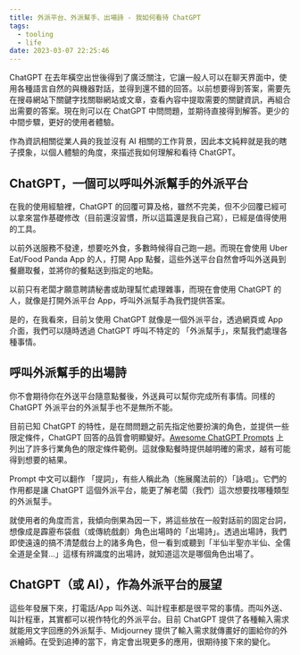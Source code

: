```yaml
---
title: 外派平台、外派幫手、出場詩 - 我如何看待 ChatGPT
tags:
  - tooling
  - life
date: 2023-03-07 22:25:46
---
```


ChatGPT 在去年橫空出世後得到了廣泛關注，它讓一般人可以在聊天界面中，使用各種語言自然的與機器對話，並得到還不錯的回答。以前想要得到答案，需要先在搜尋網站下關鍵字找關聯網站或文章，查看內容中提取需要的關鍵資訊，再組合出需要的答案。現在則可以在 ChatGPT 中問問題，並期待直接得到解答。更少的中間步驟，更好的使用者體驗。

作為資訊相關從業人員的我並沒有 AI 相關的工作背景，因此本文純粹就是我的瞎子摸象，以個人體驗的角度，來描述我如何理解和看待 ChatGPT。

## ChatGPT，一個可以呼叫外派幫手的外派平台

在我的使用經驗裡，ChatGPT 的回覆可算及格，雖然不完美，但不少回覆已經可以拿來當作基礎修改（目前還沒習慣，所以這篇還是我自己寫），已經是值得使用的工具。

以前外送服務不發達，想要吃外食，多數時候得自己跑一趟。而現在會使用 Uber Eat/Food Panda App 的人，打開 App 點餐，這些外送平台自然會呼叫外送員到餐廳取餐，並將你的餐點送到指定的地點。

以前只有老闆才願意聘請秘書或助理幫忙處理雜事，而現在會使用 ChatGPT 的人，就像是打開外派平台 App，呼叫外派幫手為我們提供答案。

是的，在我看來，目前ㄆ使用 ChatGPT 就像是一個外派平台，透過網頁或 App 介面，我們可以隨時透過 ChatGPT 呼叫不特定的 「外派幫手」，來幫我們處理各種事情。

## 呼叫外派幫手的出場詩

你不會期待你在外送平台隨意點餐後，外送員可以幫你完成所有事情。同樣的 ChatGPT 外派平台的外派幫手也不是無所不能。

目前已知 ChatGPT 的特性，是在問問題之前先指定他要扮演的角色，並提供一些限定條件，ChatGPT 回答的品質會明顯變好。[Awesome ChatGPT Prompts](https://github.com/f/awesome-chatgpt-prompts) 上列出了許多行業角色的限定條件範例。這就像點餐時提供越明確的需求，越有可能得到想要的結果。

Prompt 中文可以翻作 「提詞」，有些人稱此為（施展魔法前的）「詠唱」。它們的作用都是讓 ChatGPT 這個外派平台，能更了解老闆（我們）這次想要找哪種類型的外派幫手。

就使用者的角度而言，我傾向倒果為因一下，將這些放在一般對話前的固定台詞，想像成是霹靂布袋戲（或傳統戲劇）角色出場時的「出場詩」。透過出場詩，我們即使遠遠的搞不清楚戲台上的諸多角色，但一看到或聽到「半仙半聖亦半仙、全儒全道是全賢...」這樣有辨識度的出場詩，就知道這次是哪個角色出場了。

## ChatGPT（或 AI），作為外派平台的展望

這些年發展下來，打電話/App 叫外送、叫計程車都是很平常的事情。而叫外送、叫計程車，其實都可以視作特化的外派平台。目前 ChatGPT 提供了各種輸入需求就能用文字回應的外派幫手、Midjourney 提供了輸入需求就傳畫好的圖給你的外派繪師。在受到追捧的當下，肯定會出現更多的應用，很期待接下來的變化。
